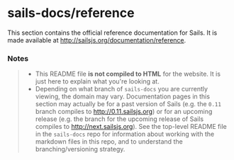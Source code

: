 # sails-docs/reference

This section contains the official reference documentation for Sails.  It is made available at http://sailsjs.org/documentation/reference.


### Notes
> - This README file **is not compiled to HTML** for the website.  It is just here to explain what you're looking at.
> - Depending on what branch of `sails-docs` you are currently viewing, the domain may vary.  Documentation pages in this section may actually be for a past version of Sails (e.g. the `0.11` branch compiles to http://0.11.sailsjs.org) or for an upcoming release (e.g. the branch for the upcoming release of Sails compiles to http://next.sailsjs.org).  See the top-level README file in the `sails-docs` repo for information about working with the markdown files in this repo, and to understand the branching/versioning strategy.

<docmeta name="displayName" value="not-shown-on-website">
